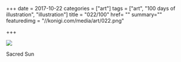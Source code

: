 +++
date = 2017-10-22
categories = ["art"]
tags = ["art", "100 days of illustration", "illustration"]
title = "022/100"
href= ""
summary=""
featuredimg = "//konigi.com/media/art/022.png"

+++

<img src="//konigi.com/media/art/022.png" />

Sacred Sun
